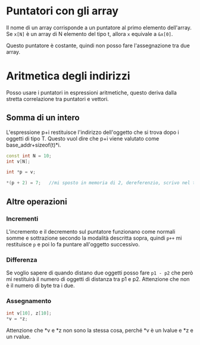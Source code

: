 # Puntatori con gli array

Il nome di un array corrisponde a un puntatore al primo elemento dell'array.
Se `x[N]` è un array di N elemento del tipo t, allora `x` equivale a `&x[0]`.

Questo puntatore è costante, quindi non posso fare l'assegnazione tra due array.

# Aritmetica degli indirizzi

Posso usare i puntatori in espressioni aritmetiche, questo deriva dalla stretta
correlazione tra puntatori e vettori.

## Somma di un intero

L'espressione p+i restituisce l'indirizzo dell'oggetto che si trova dopo i
oggetti di tipo T. Questo vuol dire che p+i viene valutato come base_addr+sizeof(t)*i.

```c++
const int N = 10;
int v[N];

int *p = v;

*(p + 2) = 7;   //mi sposto in memoria di 2, dereferenzio, scrivo nel target
```

## Altre operazioni

### Incrementi

L'incremento e il decremento sul puntatore funzionano come normali somme e sottrazione
secondo la modalità descritta sopra, quindi `p++` mi restituisce `p` e poi lo fa puntare
all'oggetto successivo.

### Differenza

Se voglio sapere di quando distano due oggetti posso fare `p1 - p2` che però mi
restituirà il numero di oggetti di distanza tra p1 e p2.
Attenzione che non è il numero di byte tra i due.

### Assegnamento

```c++
int v[10], z[10];
*v = *z;
```

Attenzione che *v e *z non sono la stessa cosa, perché *v è un lvalue e *z e un rvalue.
